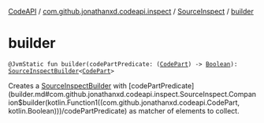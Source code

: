 [CodeAPI](../../index.md) / [com.github.jonathanxd.codeapi.inspect](../index.md) / [SourceInspect](index.md) / [builder](.)

# builder

`@JvmStatic fun builder(codePartPredicate: (`[`CodePart`](../../com.github.jonathanxd.codeapi/-code-part/index.md)`) -> `[`Boolean`](https://kotlinlang.org/api/latest/jvm/stdlib/kotlin/-boolean/index.html)`): `[`SourceInspectBuilder`](../-source-inspect-builder/index.md)`<`[`CodePart`](../../com.github.jonathanxd.codeapi/-code-part/index.md)`>`

Creates a [SourceInspectBuilder](../-source-inspect-builder/index.md) with [codePartPredicate](builder.md#com.github.jonathanxd.codeapi.inspect.SourceInspect.Companion$builder(kotlin.Function1((com.github.jonathanxd.codeapi.CodePart, kotlin.Boolean)))/codePartPredicate) as matcher of elements
to collect.

